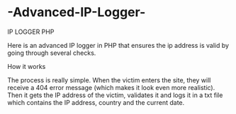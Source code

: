 # -Advanced-IP-Logger-
IP LOGGER PHP

Here is an advanced IP logger in PHP that ensures the ip address is valid by going through several checks.

How it works

The process is really simple. When the victim enters the site, they will receive a 404 error message (which makes it look even more realistic). Then it gets the IP address of the victim, validates it and logs it in a txt file which contains the IP address, country and the current date.
